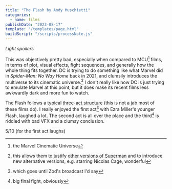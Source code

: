 ```yaml
---
title: "The Flash by Andy Muschietti"
categories:
  - name: films
publishDate: "2023-08-17"
template: "/templates/page.html"
buildScript: "/scripts/processNote.js"
---
```


_Light spoilers_

This was objectively pretty bad, especially when compared to MCU[^1] films, in terms of plot, visual effects, fight sequences, and generally how the whole thing fits together. DC is trying to do something like what Marvel did in _Spider-Man: No Way Home_ back in 2021, and clumsily introduces the multiverse to its cinematic universe.[^2] I don't really like how DC is just trying to emulate Marvel at this point, but it does make its recent films less awkwardly dark and more fun to watch.

The Flash follows a typical [three-act structure](https://en.wikipedia.org/wiki/Three-act_structure) (this is not a jab most of these films do). I really enjoyed the first act[^3] with Ezra Miller's younger Flash, laughed a lot. The second act is all over the place and the third[^4] is riddled with bad VFX and a clumsy conclusion.

5/10 (for the first act laughs)

[^1]: the Marvel Cinematic Universe
[^2]: this allows them to justify [other versions of Superman](https://en.wikipedia.org/wiki/Superman_in_film) and to introduce new alternative versions, e.g. starring Nicolas Cage, wonderful
[^3]: which goes until Zod's broadcast I'd say
[^4]: big final fight, obviously
